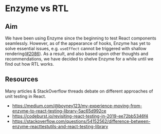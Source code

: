 # Enzyme vs RTL

## Aim

We have been using Enzyme since the beginning to test React components seamlessly. However, as of the appearance of hooks, Enzyme has yet to solve essential issues, e.g. `useEffect` cannot be triggered with shallow rendering([#2086](https://github.com/airbnb/enzyme/issues/2086)). As a result, and also based upon other thoughts and recommendations, we have decided to shelve Enzyme for a while until we find out how RTL works.

## Resources

Many articles & StackOverflow threads debate on different approaches of unit testing in React.
- https://medium.com/@boyney123/my-experience-moving-from-enzyme-to-react-testing-library-5ac65d992ce
- https://codeburst.io/revisiting-react-testing-in-2019-ee72bb5346f4
- https://stackoverflow.com/questions/54152562/difference-between-enzyme-reacttestutils-and-react-testing-library
